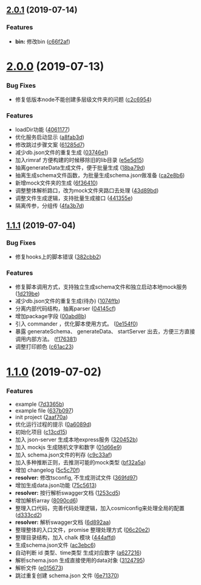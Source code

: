 ## [2.0.1](https://github.com/limengke123/macondo-mock/compare/v2.0.0...v2.0.1) (2019-07-14)


### Features

* **bin:** 修改bin ([c66f2af](https://github.com/limengke123/macondo-mock/commit/c66f2af))



# [2.0.0](https://github.com/limengke123/macondo-mock/compare/v1.1.1...v2.0.0) (2019-07-13)


### Bug Fixes

* 修复低版本node不能创建多层级文件夹的问题 ([c2c6954](https://github.com/limengke123/macondo-mock/commit/c2c6954))


### Features

* loadDir功能 ([4061177](https://github.com/limengke123/macondo-mock/commit/4061177))
* 优化服务启动显示 ([a8fab3d](https://github.com/limengke123/macondo-mock/commit/a8fab3d))
* 修改跳过步骤文案 ([61285d7](https://github.com/limengke123/macondo-mock/commit/61285d7))
* 减少db.json文件的重复生成 ([03746e1](https://github.com/limengke123/macondo-mock/commit/03746e1))
* 加入rimraf 方便构建的时候移除旧的lib目录 ([e5e5d15](https://github.com/limengke123/macondo-mock/commit/e5e5d15))
* 抽离generateData生成文件，便于批量生成 ([18ba79d](https://github.com/limengke123/macondo-mock/commit/18ba79d))
* 抽离生成schema文件函数，为批量生成schema.json做准备 ([ca2e8b6](https://github.com/limengke123/macondo-mock/commit/ca2e8b6))
* 新增mock文件夹的生成 ([6f36410](https://github.com/limengke123/macondo-mock/commit/6f36410))
* 调整整体解析路口，改为mock文件夹路口去处理 ([43d89bd](https://github.com/limengke123/macondo-mock/commit/43d89bd))
* 调整文件生成逻辑，支持批量生成接口 ([441355e](https://github.com/limengke123/macondo-mock/commit/441355e))
* 隔离传参，分组传 ([4fa3b7d](https://github.com/limengke123/macondo-mock/commit/4fa3b7d))



## [1.1.1](https://github.com/limengke123/macondo-mock/compare/v1.1.0...v1.1.1) (2019-07-04)


### Bug Fixes

* 修复hooks上的脚本错误 ([382cbb2](https://github.com/limengke123/macondo-mock/commit/382cbb2))


### Features

* 修复脚本调用方式，支持独立生成schema文件和独立启动本地mock服务 ([1d219be](https://github.com/limengke123/macondo-mock/commit/1d219be))
* 减少db.json文件的重复生成(待办) ([1074ffb](https://github.com/limengke123/macondo-mock/commit/1074ffb))
* 分离内部代码结构，抽离parser ([04145cf](https://github.com/limengke123/macondo-mock/commit/04145cf))
* 增加package字段 ([00abd8b](https://github.com/limengke123/macondo-mock/commit/00abd8b))
* 引入 commander ，优化脚本使用方式。 ([0e154f0](https://github.com/limengke123/macondo-mock/commit/0e154f0))
* 暴露 generateSchema、 generateData、 startServer 出去，方便三方直接调用内部方法。 ([f176381](https://github.com/limengke123/macondo-mock/commit/f176381))
* 调整打印颜色 ([c61ac23](https://github.com/limengke123/macondo-mock/commit/c61ac23))



# [1.1.0](https://github.com/limengke123/macondo-mock/compare/2aaf70a...v1.1.0) (2019-07-02)


### Features

* example ([7d3365b](https://github.com/limengke123/macondo-mock/commit/7d3365b))
* example file ([637b097](https://github.com/limengke123/macondo-mock/commit/637b097))
* init project ([2aaf70a](https://github.com/limengke123/macondo-mock/commit/2aaf70a))
* 优化运行过程的提示 ([0a6089d](https://github.com/limengke123/macondo-mock/commit/0a6089d))
* 初始化项目 ([c13cd15](https://github.com/limengke123/macondo-mock/commit/c13cd15))
* 加入 json-server 生成本地express服务 ([320452b](https://github.com/limengke123/macondo-mock/commit/320452b))
* 加入 mockjs 生成随机文字和数字 ([01d66e9](https://github.com/limengke123/macondo-mock/commit/01d66e9))
* 加入 schema.json文件的判存 ([c9c33af](https://github.com/limengke123/macondo-mock/commit/c9c33af))
* 加入多种推断正则，去推测可能的mock类型 ([bf32a5a](https://github.com/limengke123/macondo-mock/commit/bf32a5a))
* 增加 changelog ([5c5c70f](https://github.com/limengke123/macondo-mock/commit/5c5c70f))
* **resolver:** 修改tsconfig, 不生成测试文件 ([369fd97](https://github.com/limengke123/macondo-mock/commit/369fd97))
* 增加生成data.json功能 ([75c5613](https://github.com/limengke123/macondo-mock/commit/75c5613))
* **resolver:** 按行解析swagger文档 ([1253cd5](https://github.com/limengke123/macondo-mock/commit/1253cd5))
* 增加解析array ([8090cd6](https://github.com/limengke123/macondo-mock/commit/8090cd6))
* 整理入口代码，完善代码处理逻辑，加入cosmiconfig来处理全局的配置 ([d333cd2](https://github.com/limengke123/macondo-mock/commit/d333cd2))
* **resolver:** 解析swagger文档 ([6d892aa](https://github.com/limengke123/macondo-mock/commit/6d892aa))
* 整理整体的入口文件，promise 整理处理方式 ([06c20e2](https://github.com/limengke123/macondo-mock/commit/06c20e2))
* 整理目录结构，加入 chalk 模块 ([444affd](https://github.com/limengke123/macondo-mock/commit/444affd))
* 生成schema.json文件 ([ac3ebc6](https://github.com/limengke123/macondo-mock/commit/ac3ebc6))
* 自动判断 id 类型、time类型 生成对应数字 ([a627216](https://github.com/limengke123/macondo-mock/commit/a627216))
* 解析schema.json 生成直接使用的data对象 ([3124795](https://github.com/limengke123/macondo-mock/commit/3124795))
* 解析文件 ([e015673](https://github.com/limengke123/macondo-mock/commit/e015673))
* 跳过重复创建 schema.json 文件 ([6e71370](https://github.com/limengke123/macondo-mock/commit/6e71370))



